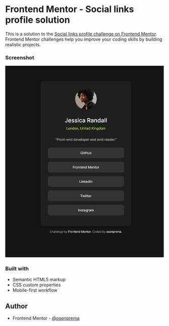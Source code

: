 # Frontend Mentor - Social links profile solution

This is a solution to the [Social links profile challenge on Frontend Mentor](https://www.frontendmentor.io/challenges/social-links-profile-UG32l9m6dQ). Frontend Mentor challenges help you improve your coding skills by building realistic projects. 

### Screenshot

![](./screenshot.jpg)

### Built with

- Semantic HTML5 markup
- CSS custom properties
- Mobile-first workflow

## Author

- Frontend Mentor - [@osenprema](https://www.frontendmentor.io/profile/osenprema)
